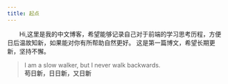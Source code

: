 ```yaml
---
title: 起点
---
```


&emsp;&emsp;Hi,这里是我的中文博客，希望能够记录自己对于前端的学习思考历程，方便日后温故知新，如果能对你有所帮助自然更好。
这是第一篇博文，希望长期更新，坚持不懈。

>I am a slow walker, but I never walk backwards.  
>  **苟日新，日日新，又日新**

<!--more-->